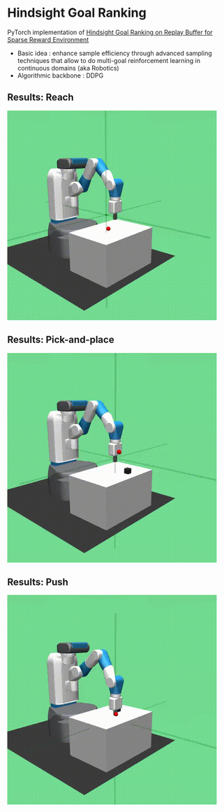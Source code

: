 # Hindsight Goal Ranking

PyTorch implementation of [Hindsight Goal Ranking on Replay Buffer for Sparse Reward Environment](https://ieeexplore.ieee.org/stamp/stamp.jsp?tp=&arnumber=9391700)

- Basic idea : enhance sample efficiency through advanced sampling techniques that allow to do multi-goal reinforcement learning in continuous domains (aka Robotics)
- Algorithmic backbone : DDPG

## Results: Reach

![picture 0](images/reach.gif) 

## Results: Pick-and-place

![picture 1](images/pickplace.gif)  

## Results: Push

![picture 2](images/push.gif)  

 
